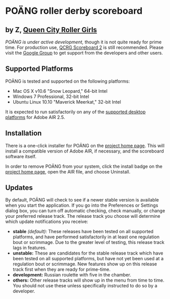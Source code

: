 POÄNG roller derby scoreboard
=============================

by Z, [Queen City Roller Girls](http://qcrg.net)
------------------------------------------------

*POÄNG is under active development,* though it is not quite ready for prime
time.  For production use, [QCRG Scoreboard 2][] is still recommended.
Please visit the [Google Group][] to get support from the developers and other
users.

[QCRG Scoreboard 2]: http://bit.ly/qcrg-scoreboard
[Google Group]:      http://groups.google.com/group/qcrg-scoreboard


Supported Platforms
-------------------

POÄNG is tested and supported on the following platforms:

- Mac OS X v10.6 "Snow Leopard," 64-bit Intel
- Windows 7 Professional, 32-bit Intel
- Ubuntu Linux 10.10 "Maverick Meerkat," 32-bit Intel

It is expected to run satisfactorily on any of the [supported desktop
platforms][] for Adobe AIR 2.5.

[supported desktop platforms]: http://adobe.com/products/air/systemreqs#desktop


Installation
------------

There is a one-click installer for POÄNG on the [project home page][]. This will
install a compatible version of Adobe AIR, if necessary, and the scoreboard
software itself.

In order to remove POÄNG from your system, click the install badge on the [project home page][], open the AIR file, and choose Uninstall.

[project home page]: http://poang.gg


Updates
-------

By default, POÄNG will check to see if a newer stable version is available when
you start the application.  If you go into the Preferences or Settings dialog
box, you can turn off automatic checking, check manually, or change your
preferred release track.  The release track you choose will determine which
update notifications you receive:

- **stable** _(default):_ These releases have been tested on all supported
  platforms, and have performed satisfactorily in at least one regulation bout
  or scrimmage.  Due to the greater level of testing, this release track lags in
  features.
- **unstable:** These are candidates for the stable release track which have
  been tested on all supported platforms, but have not yet been used at a
  regulation bout or scrimmage.  New features show up on this release track
  first when they are ready for prime-time.
- **development:** Russian roulette with five in the chamber.
- **others:** Other release tracks will show up in the menu from time to time.
  You should not use these unless specifically instructed to do so by a
  developer.
